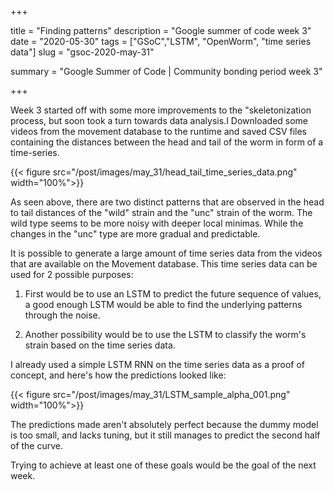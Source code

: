 +++


title = "Finding patterns"
description = "Google summer of code week 3"
date = "2020-05-30"
tags = ["GSoC","LSTM", "OpenWorm", "time series data"]
slug = "gsoc-2020-may-31"

summary = "Google Summer of Code | Community bonding period week 3"


+++


Week 3 started off with some more improvements to the "skeletonization process, but soon took a turn towards data analysis.I Downloaded some videos from the movement database to the runtime and saved CSV files containing the distances between the head and tail of the worm in form of a time-series.


 {{< figure src="/post/images/may_31/head_tail_time_series_data.png" width="100%">}}

 As seen above, there are two distinct patterns that are observed in the head to tail distances of the "wild" strain and the "unc" strain of the worm. The wild type seems to be more noisy with deeper local minimas. While the changes in the "unc" type are more gradual and predictable. 

It is possible to generate a large amount of time series data from the videos that are available on the Movement database. This time series data can be used for 2 possible purposes:

1. First would be to use an LSTM to predict the future sequence of values, a good enough LSTM would be able to find the underlying patterns through the noise.




2. Another possibility would be to use the LSTM to classify the worm's strain based on the time series data.

I already used a simple LSTM RNN on the time series data as a proof of concept, and here's how the predictions looked like:

 {{< figure src="/post/images/may_31/LSTM_sample_alpha_001.png" width="100%">}}

The predictions made aren't absolutely perfect because the dummy model is too small, and lacks tuning, but it still manages to predict the second half of the curve.


Trying to achieve at least one of these goals would be the goal of the next week.









